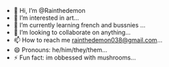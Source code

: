 - 👋 Hi, I’m @Rainthedemon
- 👀 I’m interested in art...
- 🌱 I’m currently learning french and bussnies ...
- 💞️ I’m looking to collaborate on anything...
- 📫 How to reach me rainthedemon038@gmail.com...
- 😄 Pronouns: he/him/they/them...
- ⚡ Fun fact: im obbessed with mushrooms...

<!---
Rainthedemon/Rainthedemon is a ✨ special ✨ repository because its `README.md` (this file) appears on your GitHub profile.
You can click the Preview link to take a look at your changes.
--->
